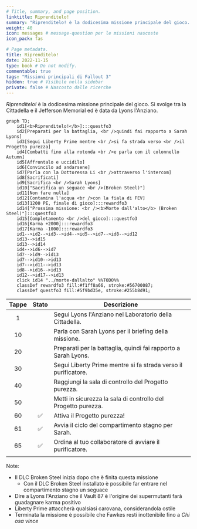 ```yaml
---
# Title, summary, and page position.
linktitle: Riprenditelo!
summary: "Riprenditelo! è la dodicesima missione principale del gioco. Si svolge tra la Cittadella e il Jefferson Memorial ed è data da Lyons l'Anziano."
weight: 40
icon: messages # message-question per le missioni nascoste
icon_pack: fas

# Page metadata.
title: Riprenditelo!
date: 2022-11-15
type: book # Do not modify.
commentable: true
tags: "Missioni principali di Fallout 3"
hidden: true # Visibile nella sidebar
private: false # Nascosto dalle ricerche
---
```


*Riprenditelo!* è la dodicesima missione principale del gioco. Si svolge tra la Cittadella e il Jefferson Memorial ed è data da Lyons l'Anziano.



```mermaid
graph TD;
    id1[<b>Riprenditelo!</b>]:::questfo3
    id2[Preparati per la battaglia, <br />quindi fai rapporto a Sarah Lyons]
    id3[Segui Liberty Prime mentre <br />si fa strada verso <br />il Progetto purezza]
    id4[Combatti fino alla rotonda <br />e parla con il colonnello Autumn]
    id5[Affrontalo e uccidilo]
    id6[Convincilo ad andarsene] 
    id7[Parla con la Dottoressa Li <br />attraverso l'intercom] 
    id8[Sacrificati] 
    id9[Sacrifica <br />Sarah Lyons] 
    id10["Sacrifica un seguace <br />(Broken Steel)"] 
    id11[Non fare nulla] 
    id12[Contamina l'acqua <br />con la fiala di FEV] 
    id13[1200 PE, finale di gioco]:::rewardfo3 
    id14["Prossima missione: <br /><b>Morte dall'alto</b> (Broken Steel)"]:::questfo3
    id15[Completamento <br />del gioco]:::questfo3 
    id16[Karma +2000]:::rewardfo3
    id17[Karma -1000]:::rewardfo3  
    id1-->id2-->id3-->id4-->id5-->id7-->id8-->id12
    id13-->id15
    id13-->id14
    id4-->id6-->id7
    id7-->id9-->id13
    id7-->id10-->id13
    id7-->id11-->id13
    id8-->id16-->id13
    id12-->id17-->id13
    click id14 "../morte-dallalto" %%TODO%%
    classDef rewardfo3 fill:#f1ff8a66, stroke:#56700087;
    classDef questfo3 fill:#5f9bd35e, stroke:#255b8d91;
```


| Tappe |       Stato        | Descrizione                                                    |
| :---: | :----------------: | -------------------------------------------------------------- |
|   1   |                    | Segui Lyons l'Anziano nel Laboratorio della Cittadella.        |
|  10   |                    | Parla con Sarah Lyons per il briefing della missione.          |
|  20   |                    | Preparati per la battaglia, quindi fai rapporto a Sarah Lyons. |
|  30   |                    | Segui Liberty Prime mentre si fa strada verso il purificatore. |
|  40   |                    | Raggiungi la sala di controllo del Progetto purezza.           |
|  50   |                    | Metti in sicurezza la sala di controllo del Progetto purezza.  |
|  60   | :white_check_mark: | Attiva il Progetto purezza!                                    |
|  61   | :white_check_mark: | Avvia il ciclo del compartimento stagno per Sarah.             |
|  65   | :white_check_mark: | Ordina al tuo collaboratore di avviare il purificatore.        |
|       |                    |                                                                |

Note:
- Il DLC Broken Steel inizia dopo che è finita questa missione
  - Con il DLC Broken Steel installato è possibile far entrare nel compartimento stagno un seguace
- Dire a Lyons l'Anziano che il Vault 87 è l'origine dei supermutanti farà guadagnare karma positivo
- Liberty Prime attaccherà qualsiasi carovana, considerandola ostile
- Terminata la missione è possibile che Fawkes resti inottenibile fino a *Chi osa vince*